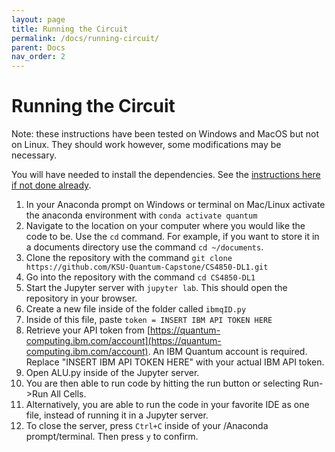 ```yaml
---
layout: page
title: Running the Circuit
permalink: /docs/running-circuit/
parent: Docs
nav_order: 2
---
```


# Running the Circuit

Note: these instructions have been tested on Windows and MacOS but not on Linux. They should work however, some modifications may be necessary.

You will have needed to install the dependencies. See the [instructions here if not done already](getting-started).

1. In your Anaconda prompt on Windows or terminal on Mac/Linux activate the anaconda environment with `conda activate quantum`
2. Navigate to the location on your computer where you would like the code to be. Use the `cd` command. For example, if you want to store it in a documents directory use the command `cd ~/documents`.
3. Clone the repository with the command `git clone https://github.com/KSU-Quantum-Capstone/CS4850-DL1.git`
4. Go into the repository with the command `cd CS4850-DL1`
5. Start the Jupyter server with `jupyter lab`. This should open the repository in your browser.
6. Create a new file inside of the folder called `ibmqID.py`
7. Inside of this file, paste `token = INSERT IBM API TOKEN HERE`
8. Retrieve your API token from [https://quantum-computing.ibm.com/account](https://quantum-computing.ibm.com/account). An IBM Quantum account is required. Replace "INSERT IBM API TOKEN HERE" with your actual IBM API token.
9. Open ALU.py inside of the Jupyter server.
10. You are then able to run code by hitting the run button or selecting Run->Run All Cells.
11. Alternatively, you are able to run the code in your favorite IDE as one file, instead of running it in a Jupyter server.
12. To close the server, press `Ctrl+C` inside of your /Anaconda prompt/terminal. Then press `y` to confirm.
